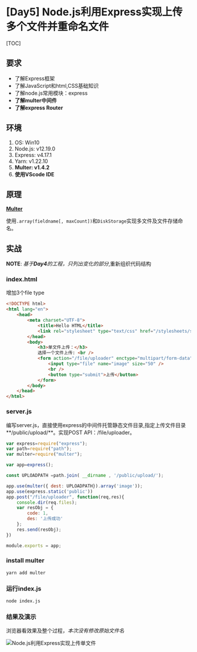 # [Day5] Node.js利用Express实现上传多个文件并重命名文件

[TOC]

## 要求

- 了解Express框架
- 了解JavaScript和html,CSS基础知识
- 了解node.js常用模块：express
- **了解multer中间件**
- **了解express Router**

## 环境

1. OS: Win10
2. Node.js: v12.19.0
3. Express: v4.17.1
5. Yarn: v1.22.10
5. **Multer: v1.4.2**
6. **使用VScode IDE**

## 原理

[**Multer**](https://github.com/expressjs/multer)

使用`.array(fieldname[, maxCount])`和`DiskStorage`实现多文件及文件存储命名。

## 实战

**NOTE**:  *基于**Day4**的工程，只列出变化的部分*,重新组织代码结构

### index.html

增加3个file type

```html
<!DOCTYPE html>
<html lang="en">
	<head>
		<meta charset="UTF-8">
			<title>Hello HTML</title>
			<link rel="stylesheet" type="text/css" href="/stylesheets/style.css" />
		</head>
		<body>
			<h3>单文件上传：</h3>
			选择一个文件上传: <br />
			<form action="/file/uploader" enctype="multipart/form-data" method="post">
				<input type="file" name="image" size="50" />
				<br />
				<button type="submit">上传</button>
			</form>
		</body>
	</head>
</html>
```

### server.js

编写server.js，直接使用express的中间件托管静态文件目录,指定上传文件目录**/public/upload/**。实现POST API：/file/uploader。

```javascript
var express=require("express");
var path=require("path");
var multer=require("multer");

var app=express();

const UPLOADPATH =path.join( __dirname , '/public/upload/');

app.use(multer({ dest: UPLOADPATH}).array('image'));
app.use(express.static('public'))
app.post("/file/uploader", function(req,res){
    console.dir(req.files);
    var resObj = {
        code: 1,
        des: '上传成功'
    };
    res.send(resObj);
})

module.exports = app;
```

### install multer

```shell
yarn add multer
```

### 运行index.js

```shell
node index.js
```

### 结果及演示

浏览器看效果及整个过程，*本次没有修改原始文件名*

![Node.js利用Express实现上传单文件](G:\project\fullstack\bolg\day4\Node.js利用Express实现上传单文件.gif)





